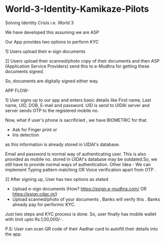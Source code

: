 # World-3-Identity-Kamikaze-Pilots
Solving Identity Crisis i.e. World 3

We have developed this assuming we are ASP

Our App provides two options to perform KYC

1] Users upload their e-sign documents

2] Users upload their scanned/photo copy of their documents and then ASP (Application Service Providers) send this to e-Mudhra for getting these documents signed.

So, documents are digitally signed either way.

APP FLOW-

1] User signs up to our app and enters basic details like First name, Last name, UID, DOB, E-mail and password.
UID is send to UIDAI server and server sends OTP to the registered mobile no.

Now, what if user's phone is sacrificied , we have BIOMETRIC for that.

- Ask for Finger print or
- Iris detection 

as this information is already stored in UIDAI's database.

Email and password is normal way of authenticating user. This is also provided as mobile no. stored in UIDAI's database may be outdated.So, we still have to provide normal ways of authentication.
Other Idea - We can implement Typing pattern matching OR Voice verification apart from OTP .

2] After signing up, User has two options as stated
- Upload e-sign documents (How?  https://esign.e-mudhra.com/ OR https://esign.cdac.in/)
- Upload scanned/photo of your documents , Banks will verify this . Banks already pay for performic KYC.

Just two steps and KYC process is done. So, user finally has mobile wallet with limit upto Rs.1,00,000/-.

P.S: User can scan QR code of their Aadhar card to autofill their details into the app.

